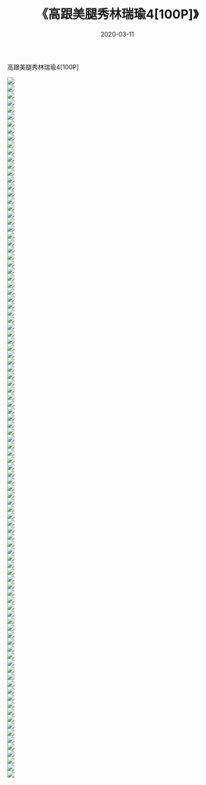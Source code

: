 ﻿---
layout: post
title:  《高跟美腿秀林瑞瑜4[100P]》
date:   2020-03-11
img: http://pic.660000.xyz/1:/唯美/2020/高跟美腿秀林瑞瑜4[100P]/000.jpg
categories: [美女, 清纯, 唯美]
---

高跟美腿秀林瑞瑜4[100P]

  ![](http://pic.660000.xyz/1:/唯美/2020/高跟美腿秀林瑞瑜4[100P]/001.jpg) <br> ![](http://pic.660000.xyz/1:/唯美/2020/高跟美腿秀林瑞瑜4[100P]/002.jpg) <br> ![](http://pic.660000.xyz/1:/唯美/2020/高跟美腿秀林瑞瑜4[100P]/003.jpg) <br> ![](http://pic.660000.xyz/1:/唯美/2020/高跟美腿秀林瑞瑜4[100P]/004.jpg) <br> ![](http://pic.660000.xyz/1:/唯美/2020/高跟美腿秀林瑞瑜4[100P]/005.jpg) <br> ![](http://pic.660000.xyz/1:/唯美/2020/高跟美腿秀林瑞瑜4[100P]/006.jpg) <br> ![](http://pic.660000.xyz/1:/唯美/2020/高跟美腿秀林瑞瑜4[100P]/007.jpg) <br> ![](http://pic.660000.xyz/1:/唯美/2020/高跟美腿秀林瑞瑜4[100P]/008.jpg) <br> ![](http://pic.660000.xyz/1:/唯美/2020/高跟美腿秀林瑞瑜4[100P]/009.jpg) <br> ![](http://pic.660000.xyz/1:/唯美/2020/高跟美腿秀林瑞瑜4[100P]/010.jpg) <br> ![](http://pic.660000.xyz/1:/唯美/2020/高跟美腿秀林瑞瑜4[100P]/011.jpg) <br> ![](http://pic.660000.xyz/1:/唯美/2020/高跟美腿秀林瑞瑜4[100P]/012.jpg) <br> ![](http://pic.660000.xyz/1:/唯美/2020/高跟美腿秀林瑞瑜4[100P]/013.jpg) <br> ![](http://pic.660000.xyz/1:/唯美/2020/高跟美腿秀林瑞瑜4[100P]/014.jpg) <br> ![](http://pic.660000.xyz/1:/唯美/2020/高跟美腿秀林瑞瑜4[100P]/015.jpg) <br> ![](http://pic.660000.xyz/1:/唯美/2020/高跟美腿秀林瑞瑜4[100P]/016.jpg) <br> ![](http://pic.660000.xyz/1:/唯美/2020/高跟美腿秀林瑞瑜4[100P]/017.jpg) <br> ![](http://pic.660000.xyz/1:/唯美/2020/高跟美腿秀林瑞瑜4[100P]/018.jpg) <br> ![](http://pic.660000.xyz/1:/唯美/2020/高跟美腿秀林瑞瑜4[100P]/019.jpg) <br> ![](http://pic.660000.xyz/1:/唯美/2020/高跟美腿秀林瑞瑜4[100P]/020.jpg) <br> ![](http://pic.660000.xyz/1:/唯美/2020/高跟美腿秀林瑞瑜4[100P]/021.jpg) <br> ![](http://pic.660000.xyz/1:/唯美/2020/高跟美腿秀林瑞瑜4[100P]/022.jpg) <br> ![](http://pic.660000.xyz/1:/唯美/2020/高跟美腿秀林瑞瑜4[100P]/023.jpg) <br> ![](http://pic.660000.xyz/1:/唯美/2020/高跟美腿秀林瑞瑜4[100P]/024.jpg) <br> ![](http://pic.660000.xyz/1:/唯美/2020/高跟美腿秀林瑞瑜4[100P]/025.jpg) <br> ![](http://pic.660000.xyz/1:/唯美/2020/高跟美腿秀林瑞瑜4[100P]/026.jpg) <br> ![](http://pic.660000.xyz/1:/唯美/2020/高跟美腿秀林瑞瑜4[100P]/027.jpg) <br> ![](http://pic.660000.xyz/1:/唯美/2020/高跟美腿秀林瑞瑜4[100P]/028.jpg) <br> ![](http://pic.660000.xyz/1:/唯美/2020/高跟美腿秀林瑞瑜4[100P]/029.jpg) <br> ![](http://pic.660000.xyz/1:/唯美/2020/高跟美腿秀林瑞瑜4[100P]/030.jpg) <br> ![](http://pic.660000.xyz/1:/唯美/2020/高跟美腿秀林瑞瑜4[100P]/031.jpg) <br> ![](http://pic.660000.xyz/1:/唯美/2020/高跟美腿秀林瑞瑜4[100P]/032.jpg) <br> ![](http://pic.660000.xyz/1:/唯美/2020/高跟美腿秀林瑞瑜4[100P]/033.jpg) <br> ![](http://pic.660000.xyz/1:/唯美/2020/高跟美腿秀林瑞瑜4[100P]/034.jpg) <br> ![](http://pic.660000.xyz/1:/唯美/2020/高跟美腿秀林瑞瑜4[100P]/035.jpg) <br> ![](http://pic.660000.xyz/1:/唯美/2020/高跟美腿秀林瑞瑜4[100P]/036.jpg) <br> ![](http://pic.660000.xyz/1:/唯美/2020/高跟美腿秀林瑞瑜4[100P]/037.jpg) <br> ![](http://pic.660000.xyz/1:/唯美/2020/高跟美腿秀林瑞瑜4[100P]/038.jpg) <br> ![](http://pic.660000.xyz/1:/唯美/2020/高跟美腿秀林瑞瑜4[100P]/039.jpg) <br> ![](http://pic.660000.xyz/1:/唯美/2020/高跟美腿秀林瑞瑜4[100P]/040.jpg) <br> ![](http://pic.660000.xyz/1:/唯美/2020/高跟美腿秀林瑞瑜4[100P]/041.jpg) <br> ![](http://pic.660000.xyz/1:/唯美/2020/高跟美腿秀林瑞瑜4[100P]/042.jpg) <br> ![](http://pic.660000.xyz/1:/唯美/2020/高跟美腿秀林瑞瑜4[100P]/043.jpg) <br> ![](http://pic.660000.xyz/1:/唯美/2020/高跟美腿秀林瑞瑜4[100P]/044.jpg) <br> ![](http://pic.660000.xyz/1:/唯美/2020/高跟美腿秀林瑞瑜4[100P]/045.jpg) <br> ![](http://pic.660000.xyz/1:/唯美/2020/高跟美腿秀林瑞瑜4[100P]/046.jpg) <br> ![](http://pic.660000.xyz/1:/唯美/2020/高跟美腿秀林瑞瑜4[100P]/047.jpg) <br> ![](http://pic.660000.xyz/1:/唯美/2020/高跟美腿秀林瑞瑜4[100P]/048.jpg) <br> ![](http://pic.660000.xyz/1:/唯美/2020/高跟美腿秀林瑞瑜4[100P]/049.jpg) <br> ![](http://pic.660000.xyz/1:/唯美/2020/高跟美腿秀林瑞瑜4[100P]/050.jpg) <br> ![](http://pic.660000.xyz/1:/唯美/2020/高跟美腿秀林瑞瑜4[100P]/051.jpg) <br> ![](http://pic.660000.xyz/1:/唯美/2020/高跟美腿秀林瑞瑜4[100P]/052.jpg) <br> ![](http://pic.660000.xyz/1:/唯美/2020/高跟美腿秀林瑞瑜4[100P]/053.jpg) <br> ![](http://pic.660000.xyz/1:/唯美/2020/高跟美腿秀林瑞瑜4[100P]/054.jpg) <br> ![](http://pic.660000.xyz/1:/唯美/2020/高跟美腿秀林瑞瑜4[100P]/055.jpg) <br> ![](http://pic.660000.xyz/1:/唯美/2020/高跟美腿秀林瑞瑜4[100P]/056.jpg) <br> ![](http://pic.660000.xyz/1:/唯美/2020/高跟美腿秀林瑞瑜4[100P]/057.jpg) <br> ![](http://pic.660000.xyz/1:/唯美/2020/高跟美腿秀林瑞瑜4[100P]/058.jpg) <br> ![](http://pic.660000.xyz/1:/唯美/2020/高跟美腿秀林瑞瑜4[100P]/059.jpg) <br> ![](http://pic.660000.xyz/1:/唯美/2020/高跟美腿秀林瑞瑜4[100P]/060.jpg) <br> ![](http://pic.660000.xyz/1:/唯美/2020/高跟美腿秀林瑞瑜4[100P]/061.jpg) <br> ![](http://pic.660000.xyz/1:/唯美/2020/高跟美腿秀林瑞瑜4[100P]/062.jpg) <br> ![](http://pic.660000.xyz/1:/唯美/2020/高跟美腿秀林瑞瑜4[100P]/063.jpg) <br> ![](http://pic.660000.xyz/1:/唯美/2020/高跟美腿秀林瑞瑜4[100P]/064.jpg) <br> ![](http://pic.660000.xyz/1:/唯美/2020/高跟美腿秀林瑞瑜4[100P]/065.jpg) <br> ![](http://pic.660000.xyz/1:/唯美/2020/高跟美腿秀林瑞瑜4[100P]/066.jpg) <br> ![](http://pic.660000.xyz/1:/唯美/2020/高跟美腿秀林瑞瑜4[100P]/067.jpg) <br> ![](http://pic.660000.xyz/1:/唯美/2020/高跟美腿秀林瑞瑜4[100P]/068.jpg) <br> ![](http://pic.660000.xyz/1:/唯美/2020/高跟美腿秀林瑞瑜4[100P]/069.jpg) <br> ![](http://pic.660000.xyz/1:/唯美/2020/高跟美腿秀林瑞瑜4[100P]/070.jpg) <br> ![](http://pic.660000.xyz/1:/唯美/2020/高跟美腿秀林瑞瑜4[100P]/071.jpg) <br> ![](http://pic.660000.xyz/1:/唯美/2020/高跟美腿秀林瑞瑜4[100P]/072.jpg) <br> ![](http://pic.660000.xyz/1:/唯美/2020/高跟美腿秀林瑞瑜4[100P]/073.jpg) <br> ![](http://pic.660000.xyz/1:/唯美/2020/高跟美腿秀林瑞瑜4[100P]/074.jpg) <br> ![](http://pic.660000.xyz/1:/唯美/2020/高跟美腿秀林瑞瑜4[100P]/075.jpg) <br> ![](http://pic.660000.xyz/1:/唯美/2020/高跟美腿秀林瑞瑜4[100P]/076.jpg) <br> ![](http://pic.660000.xyz/1:/唯美/2020/高跟美腿秀林瑞瑜4[100P]/077.jpg) <br> ![](http://pic.660000.xyz/1:/唯美/2020/高跟美腿秀林瑞瑜4[100P]/078.jpg) <br> ![](http://pic.660000.xyz/1:/唯美/2020/高跟美腿秀林瑞瑜4[100P]/079.jpg) <br> ![](http://pic.660000.xyz/1:/唯美/2020/高跟美腿秀林瑞瑜4[100P]/080.jpg) <br> ![](http://pic.660000.xyz/1:/唯美/2020/高跟美腿秀林瑞瑜4[100P]/081.jpg) <br> ![](http://pic.660000.xyz/1:/唯美/2020/高跟美腿秀林瑞瑜4[100P]/082.jpg) <br> ![](http://pic.660000.xyz/1:/唯美/2020/高跟美腿秀林瑞瑜4[100P]/083.jpg) <br> ![](http://pic.660000.xyz/1:/唯美/2020/高跟美腿秀林瑞瑜4[100P]/084.jpg) <br> ![](http://pic.660000.xyz/1:/唯美/2020/高跟美腿秀林瑞瑜4[100P]/085.jpg) <br> ![](http://pic.660000.xyz/1:/唯美/2020/高跟美腿秀林瑞瑜4[100P]/086.jpg) <br> ![](http://pic.660000.xyz/1:/唯美/2020/高跟美腿秀林瑞瑜4[100P]/087.jpg) <br> ![](http://pic.660000.xyz/1:/唯美/2020/高跟美腿秀林瑞瑜4[100P]/088.jpg) <br> ![](http://pic.660000.xyz/1:/唯美/2020/高跟美腿秀林瑞瑜4[100P]/089.jpg) <br> ![](http://pic.660000.xyz/1:/唯美/2020/高跟美腿秀林瑞瑜4[100P]/090.jpg) <br> ![](http://pic.660000.xyz/1:/唯美/2020/高跟美腿秀林瑞瑜4[100P]/091.jpg) <br> ![](http://pic.660000.xyz/1:/唯美/2020/高跟美腿秀林瑞瑜4[100P]/092.jpg) <br> ![](http://pic.660000.xyz/1:/唯美/2020/高跟美腿秀林瑞瑜4[100P]/093.jpg) <br> ![](http://pic.660000.xyz/1:/唯美/2020/高跟美腿秀林瑞瑜4[100P]/094.jpg) <br> ![](http://pic.660000.xyz/1:/唯美/2020/高跟美腿秀林瑞瑜4[100P]/095.jpg) <br> ![](http://pic.660000.xyz/1:/唯美/2020/高跟美腿秀林瑞瑜4[100P]/096.jpg) <br> ![](http://pic.660000.xyz/1:/唯美/2020/高跟美腿秀林瑞瑜4[100P]/097.jpg) <br> ![](http://pic.660000.xyz/1:/唯美/2020/高跟美腿秀林瑞瑜4[100P]/098.jpg) <br> ![](http://pic.660000.xyz/1:/唯美/2020/高跟美腿秀林瑞瑜4[100P]/099.jpg) <br> ![](http://pic.660000.xyz/1:/唯美/2020/高跟美腿秀林瑞瑜4[100P]/100.jpg) <br>